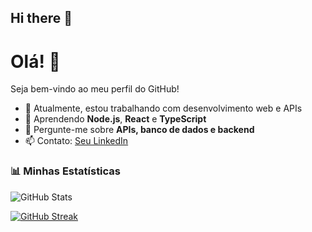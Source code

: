 ## Hi there 👋

<!--
**Ryan-Carloso/ryan-carloso** is a ✨ _special_ ✨ repository because its `README.md` (this file) appears on your GitHub profile.

Here are some ideas to get you started:

- 🔭 I’m currently working on ...
- 🌱 I’m currently learning ...
- 👯 I’m looking to collaborate on ...
- 🤔 I’m looking for help with ...
- 💬 Ask me about ...
- 📫 How to reach me: ...
- 😄 Pronouns: ...
- ⚡ Fun fact: ...
-->

# Olá! 👋  
Seja bem-vindo ao meu perfil do GitHub!  

- 🔭 Atualmente, estou trabalhando com desenvolvimento web e APIs  
- 🌱 Aprendendo **Node.js**, **React** e **TypeScript**  
- 💬 Pergunte-me sobre **APIs, banco de dados e backend**  
- 📫 Contato: [Seu LinkedIn](https://www.linkedin.com/in/seu-perfil)  

### 📊 Minhas Estatísticas  
![GitHub Stats](https://github-readme-stats.vercel.app/api?username=ryan-carloso&show_icons=true&theme=dark)




[![GitHub Streak](https://streak-stats.demolab.com?user=ryan-carloso&theme=javascript&hide_border=true)](https://git.io/streak-stats)
